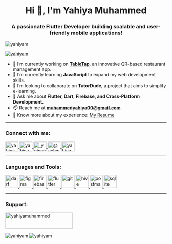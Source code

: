 <h1 align="center">Hi 👋, I'm Yahiya Muhammed</h1>
<h3 align="center">A passionate Flutter Developer building scalable and user-friendly mobile applications!</h3>

<p align="left">
  <img src="https://komarev.com/ghpvc/?username=yahiyam&label=Profile%20views&color=0e75b6&style=flat" alt="yahiyam" />
</p>

<p align="left">
  <a href="https://github.com/ryo-ma/github-profile-trophy">
    <img src="https://github-profile-trophy.vercel.app/?username=yahiyam" alt="yahiyam" />
  </a>
</p>



- 🔭 I’m currently working on [**TableTap**](https://github.com/yahiyam/table_tap.git), an innovative QR-based restaurant management app.  
- 🌱 I’m currently learning **JavaScript** to expand my web development skills.  
- 👯 I’m looking to collaborate on **TutorDude**, a project that aims to simplify e-learning.  
- 💬 Ask me about **Flutter, Dart, Firebase, and Cross-Platform Development.**  
- 📫 Reach me at **muhammedyahiya00@gmail.com**  
- 📄 Know more about my experience: [My Resume](https://drive.google.com/file/d/1QqsuaptbFrkH32rVwqBIJ5mIZpCrF9W_/view?usp=sharing)

---

<h3 align="left">Connect with me:</h3>
<p align="left">
  <a href="https://twitter.com/yahiya_00" target="blank">
    <img align="center" src="https://raw.githubusercontent.com/rahuldkjain/github-profile-readme-generator/master/src/images/icons/Social/twitter.svg" alt="yahiya_00" height="30" width="40" />
  </a>
  <a href="https://linkedin.com/in/yahiyamuhammed" target="blank">
    <img align="center" src="https://raw.githubusercontent.com/rahuldkjain/github-profile-readme-generator/master/src/images/icons/Social/linked-in-alt.svg" alt="yahiyamuhammed" height="30" width="40" />
  </a>
  <a href="https://instagram.com/_yehweh_" target="blank">
    <img align="center" src="https://raw.githubusercontent.com/rahuldkjain/github-profile-readme-generator/master/src/images/icons/Social/instagram.svg" alt="_yehweh_" height="30" width="40" />
  </a>
  <a href="https://www.youtube.com/c/@yehweh_ahmed" target="blank">
    <img align="center" src="https://raw.githubusercontent.com/rahuldkjain/github-profile-readme-generator/master/src/images/icons/Social/youtube.svg" alt="@yehweh_ahmed" height="30" width="40" />
  </a>
  <a href="https://www.leetcode.com/yahiyamuhammed" target="blank">
    <img align="center" src="https://raw.githubusercontent.com/rahuldkjain/github-profile-readme-generator/master/src/images/icons/Social/leet-code.svg" alt="yahiyamuhammed" height="30" width="40" />
  </a>
</p>

---

<h3 align="left">Languages and Tools:</h3>
<p align="left">
  <a href="https://dart.dev" target="_blank" rel="noreferrer">
    <img src="https://www.vectorlogo.zone/logos/dartlang/dartlang-icon.svg" alt="dart" width="40" height="40"/>
  </a>
  <a href="https://www.figma.com/" target="_blank" rel="noreferrer">
    <img src="https://www.vectorlogo.zone/logos/figma/figma-icon.svg" alt="figma" width="40" height="40"/>
  </a>
  <a href="https://firebase.google.com/" target="_blank" rel="noreferrer">
    <img src="https://www.vectorlogo.zone/logos/firebase/firebase-icon.svg" alt="firebase" width="40" height="40"/>
  </a>
  <a href="https://flutter.dev" target="_blank" rel="noreferrer">
    <img src="https://www.vectorlogo.zone/logos/flutterio/flutterio-icon.svg" alt="flutter" width="40" height="40"/>
  </a>
  <a href="https://git-scm.com/" target="_blank" rel="noreferrer">
    <img src="https://www.vectorlogo.zone/logos/git-scm/git-scm-icon.svg" alt="git" width="40" height="40"/>
  </a>
  <a href="https://hive.apache.org/" target="_blank" rel="noreferrer">
    <img src="https://www.vectorlogo.zone/logos/apache_hive/apache_hive-icon.svg" alt="hive" width="40" height="40"/>
  </a>
  <a href="https://postman.com" target="_blank" rel="noreferrer">
    <img src="https://www.vectorlogo.zone/logos/getpostman/getpostman-icon.svg" alt="postman" width="40" height="40"/>
  </a>
  <a href="https://www.sqlite.org/" target="_blank" rel="noreferrer">
    <img src="https://www.vectorlogo.zone/logos/sqlite/sqlite-icon.svg" alt="sqlite" width="40" height="40"/>
  </a>
</p>

---

<h3 align="left">Support:</h3>

<p>
  <a href="https://www.buymeacoffee.com/yahiyamuhammed">
    <img align="center" src="https://cdn.buymeacoffee.com/buttons/v2/default-yellow.png" height="50" width="210" alt="yahiyamuhammed" />
  </a>
</p>
<p><img align="left" src="https://github-readme-stats.vercel.app/api?username=yahiyam&show_icons=true&locale=en" alt="yahiyam" /></p>

<p><img align="left" src="https://github-readme-streak-stats.herokuapp.com/?user=yahiyam&" alt="yahiyam" /></p><br><br>
